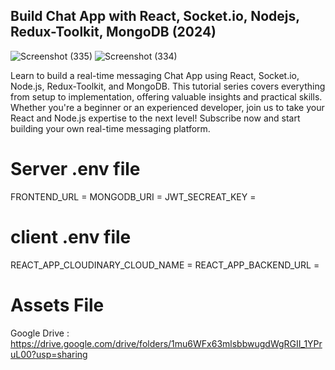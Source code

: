 ﻿## Build Chat App with React, Socket.io, Nodejs, Redux-Toolkit, MongoDB (2024)

![Screenshot (335)](https://github.com/user-attachments/assets/d16899d7-95d0-4663-977c-54dcd3d7ef5f)
![Screenshot (334)](https://github.com/user-attachments/assets/91c28976-dcdf-4c21-bd61-b959cb1a32d9)


Learn to build a real-time messaging Chat App using React, Socket.io, Node.js, Redux-Toolkit, and MongoDB. This tutorial series covers everything from setup to implementation, offering valuable insights and practical skills. Whether you're a beginner or an experienced developer, join us to take your React and Node.js expertise to the next level! Subscribe now and start building your own real-time messaging platform.

# Server .env file

FRONTEND_URL = <Frontend URL>
MONGODB_URI  = <Mongodb URI>
JWT_SECREAT_KEY = <JWT Secreat Key>

# client .env file

REACT_APP_CLOUDINARY_CLOUD_NAME = <Cloudinary cloud name>
REACT_APP_BACKEND_URL = <Backend URL>

# Assets File
Google Drive : https://drive.google.com/drive/folders/1mu6WFx63mlsbbwugdWgRGII_1YPruL00?usp=sharing 






